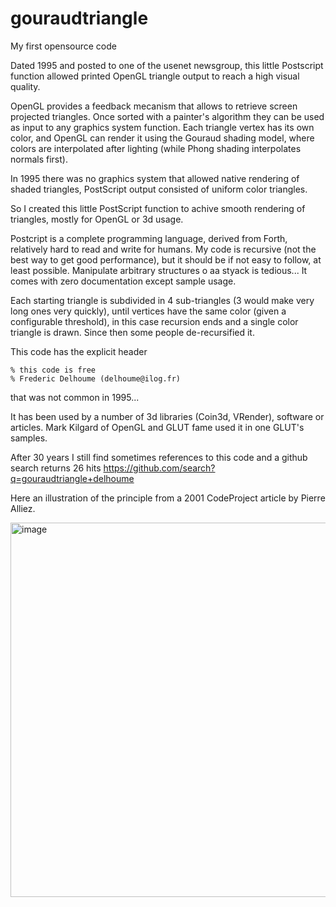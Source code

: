 # gouraudtriangle
My first opensource code

Dated 1995 and posted to one of the usenet newsgroup, this little Postscript function allowed
printed OpenGL triangle output to reach a high visual quality.

OpenGL provides a feedback mecanism that allows to retrieve screen projected triangles.
Once sorted with a painter's algorithm they can be used as input to any graphics system function.
Each triangle vertex has its own color, and OpenGL can render it using the Gouraud shading model, where colors
are interpolated  after lighting (while Phong shading interpolates normals first).

In 1995 there was no graphics system that allowed native rendering of shaded triangles, PostScript output consisted of uniform color
triangles.

So I created this little PostScript function to achive smooth rendering of triangles, mostly for OpenGL or 3d usage.

Postcript is a complete programming language, derived from Forth, relatively hard to read and write for humans.
My code is recursive (not the best way to get good performance), but it should be if not easy to follow, at least possible.
Manipulate arbitrary structures o aa styack is tedious...
It comes with zero documentation except sample usage.

Each starting triangle is subdivided in 4 sub-triangles (3 would make very long ones very quickly), until vertices have the same color
(given a configurable threshold), in this case recursion ends and a single color triangle is drawn.
Since then some people de-recursified it.


This code has the  explicit header 
```
% this code is free
% Frederic Delhoume (delhoume@ilog.fr)
```

that was not common in 1995...

It has been used by a number of 3d libraries (Coin3d, VRender), software or articles.
Mark Kilgard of OpenGL and GLUT fame used it in one GLUT's samples.

After 30 years I still find sometimes references to this code and a github search returns 26 hits
https://github.com/search?q=gouraudtriangle+delhoume


Here an illustration of the principle from a 2001 CodeProject article by Pierre Alliez.

<img width="600" height="599" alt="image" src="https://github.com/user-attachments/assets/eb31a223-d61d-407e-a0c9-00e158137213" />
